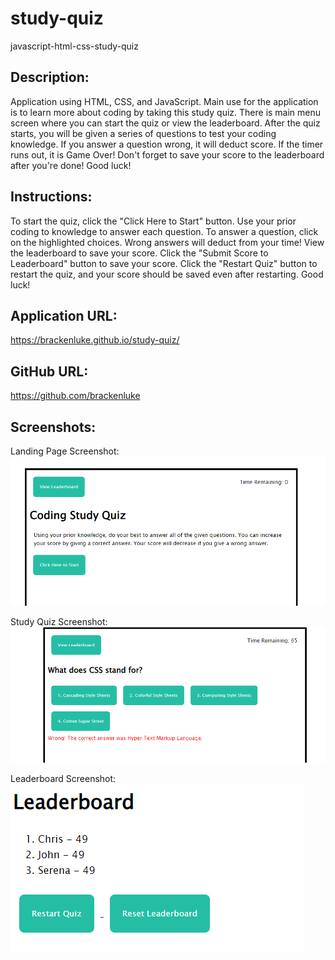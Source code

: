 # study-quiz
javascript-html-css-study-quiz
## Description:
Application using HTML, CSS, and JavaScript. Main use for the application is to learn more about coding by taking this study quiz. There is main menu screen where you can start the quiz or view the leaderboard. After the quiz starts, you will be given a series of questions to test your coding knowledge. If you answer a question wrong, it will deduct score. If the timer runs out, it is Game Over! Don't forget to save your score to the leaderboard after you're done! Good luck!
## Instructions:
To start the quiz, click the "Click Here to Start" button. Use your prior coding to knowledge to answer each question. To answer a question, click on the highlighted choices. Wrong answers will deduct from your time! View the leaderboard to save your score. Click the "Submit Score to Leaderboard" button to save your score. Click the "Restart Quiz" button to restart the quiz, and your score should be saved even after restarting. Good luck!
## Application URL:
https://brackenluke.github.io/study-quiz/
## GitHub URL:
https://github.com/brackenluke
## Screenshots:
Landing Page Screenshot: ![Webpage Screenshot showing Landing Page](./assets/images/README-screenshot.png "Landing Page Screenshot")

Study Quiz Screenshot: ![Webpage Screenshot showing the Study Quiz after a Wrong Answer](./assets/images/README-screenshot2.png "Study Quiz Screenshot")



Leaderboard Screenshot: ![Webpage Screenshot showing the Leaderboard with a few hiscores saved](./assets/images/README-screenshot3.png "Leaderboard Screenshot")